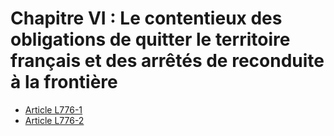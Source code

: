 # Chapitre VI : Le contentieux des obligations de quitter le territoire français et des arrêtés de reconduite à la frontière

- [Article L776-1](article-l776-1.md)
- [Article L776-2](article-l776-2.md)
